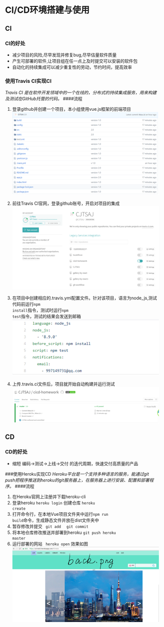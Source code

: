 # CI/CD环境搭建与使用


## CI
### CI的好处
- 减少项目的风险,尽早发现并修复bug,尽早估量软件质量
- 产生可部署的软件,让项目组在任一点上及时提交可以安装的软件包
- 自动化的持续集成可以减少重复性的劳动，节约时间，提高效率

### 使用Travis CI实现CI
*Travis CI 是在软件开发领域中的一个在线的，分布式的持续集成服务，用来构建及测试在GitHub托管的代码。*
####流程
1. 登录github并创建一个项目，本小组使用vue.js框架的前端项目
![](https://github.com/CJTSAJ/cicd-homework/blob/master/PPT_pic/1.png)

2. 前往Travis CI官网，登录github账号，开启对项目的集成
![](https://github.com/CJTSAJ/cicd-homework/blob/master/PPT_pic/2.png)

3. 在项目中创建相应的.travis.yml配置文件。针对该项目，语言为node_js,测试代码前运行<code>npm install</code>指令，测试时运行<code>npm test</code>指令，测试的结果会发送到邮箱
![](https://github.com/CJTSAJ/cicd-homework/blob/master/PPT_pic/3.png)

4. 上传.travis.ci文件后，项目就开始自动构建并运行测试
![](https://github.com/CJTSAJ/cicd-homework/blob/master/PPT_pic/4.png)


## CD
### CD的好处
- 缩短 编码->测试->上线->交付 的迭代周期，快速交付高质量的产品

###使用Heroku实现CD
*Heroku平台是一个支持多种语言的服务，能通过git push把程序推送到heroku的git服务器上，在服务器上进行安装、配置和部署程序。*
####流程
1. 在Heroku官网上注册并下载heroku-cli
2. 登录heroku   <code>heroku login</code>
创建仓库
<code>heroku create</code>
3. 打开命令行，在本地Vue项目文件夹中运行<code>npm run build</code>命令，生成静态文件并放在dist文件夹中
4.  暂存修改并提交
<code> git add </code>
 <code> git commit</code>
5. 将本地仓库修改推送并部署到heroku
<code>git push heroku master</code>
6. 运行部署的网站
<code> heroku open</code>
效果如图
![](https://github.com/CJTSAJ/cicd-homework/blob/master/PPT_pic/8.png)
































